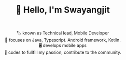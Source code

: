 
<h1 align='center'>👋 Hello, I'm Swayangjit</h1><br>
<p align='center'>
🏷 known as Technical lead, Mobile Developer<br>
🧠 focuses on Java, Typescript. Android framework, Kotlin.<br>
🖥 develops mobile apps<br>
💪 codes to fullfill my passion, contribute to the community.<br>
</p>

